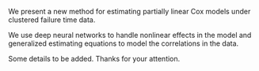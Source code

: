 We present a new method for estimating partially linear Cox models under clustered failure time data. 

We use deep neural networks to handle nonlinear effects in the model and generalized estimating equations to model the correlations in the data.

Some details to be added. Thanks for your attention.
